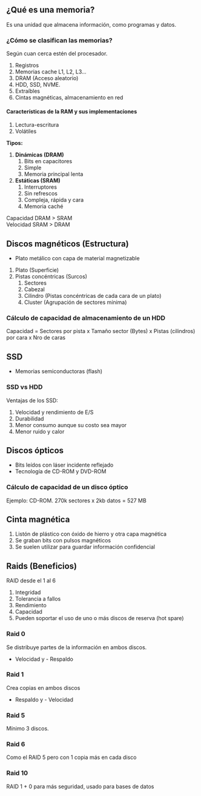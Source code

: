 ## ¿Qué es una memoria?
Es una unidad que almacena información, como programas y datos.

### ¿Cómo se clasifican las memorias?
Según cuan cerca estén del procesador.  
1. Registros  
2. Memorias cache L1, L2, L3...  
3. DRAM (Acceso aleatorio)  
4. HDD, SSD, NVME.  
5. Extraíbles  
6. Cintas magnéticas, almacenamiento en red  

#### Características de la RAM y sus implementaciones
1. Lectura-escritura  
2. Volátiles  

**Tipos:**  
1. **Dinámicas (DRAM)**  
   1. Bits en capacitores  
   2. Simple  
   3. Memoria principal lenta  
2. **Estáticas (SRAM)**  
   1. Interruptores  
   2. Sin refrescos  
   3. Compleja, rápida y cara  
   4. Memoria caché  

Capacidad DRAM > SRAM  
Velocidad SRAM > DRAM  

## Discos magnéticos (Estructura)
- Plato metálico con capa de material magnetizable  
1. Plato (Superficie)  
2. Pistas concéntricas (Surcos)  
   1. Sectores  
   2. Cabezal  
   3. Cilindro (Pistas concéntricas de cada cara de un plato)  
   4. Cluster (Agrupación de sectores mínima)  

### Cálculo de capacidad de almacenamiento de un HDD
Capacidad = Sectores por pista x Tamaño sector (Bytes) x Pistas (cilindros) por cara x Nro de caras  

## SSD
- Memorias semiconductoras (flash)  

### SSD vs HDD
Ventajas de los SSD:  
1. Velocidad y rendimiento de E/S  
2. Durabilidad  
3. Menor consumo aunque su costo sea mayor  
4. Menor ruido y calor  

## Discos ópticos
- Bits leídos con láser incidente reflejado  
- Tecnología de CD-ROM y DVD-ROM  

### Cálculo de capacidad de un disco óptico
Ejemplo: CD-ROM. 270k sectores x 2kb datos = 527 MB  

## Cinta magnética
1. Listón de plástico con óxido de hierro y otra capa magnética  
2. Se graban bits con pulsos magnéticos  
3. Se suelen utilizar para guardar información confidencial  

## Raids (Beneficios)
RAID desde el 1 al 6  
1. Integridad  
2. Tolerancia a fallos  
3. Rendimiento  
4. Capacidad  
5. Pueden soportar el uso de uno o más discos de reserva (hot spare)  

### Raid 0
Se distribuye partes de la información en ambos discos.  
+ Velocidad y - Respaldo  

### Raid 1
Crea copias en ambos discos  
+ Respaldo y - Velocidad  

### Raid 5
Mínimo 3 discos.  

### Raid 6
Como el RAID 5 pero con 1 copia más en cada disco  

### Raid 10
RAID 1 + 0 para más seguridad, usado para bases de datos  

